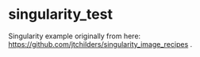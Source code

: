 # singularity_test

Singularity example originally from here: https://github.com/jtchilders/singularity_image_recipes .

